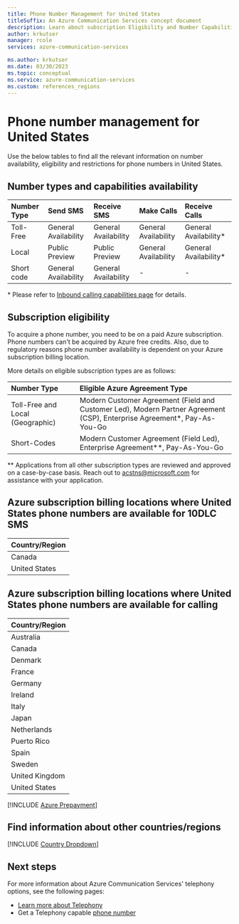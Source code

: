 ```yaml
---
title: Phone Number Management for United States
titleSuffix: An Azure Communication Services concept document
description: Learn about subscription Eligibility and Number Capabilities for PSTN and SMS Numbers in United States.
author: krkutser
manager: rcole
services: azure-communication-services

ms.author: krkutser
ms.date: 03/30/2023
ms.topic: conceptual
ms.service: azure-communication-services
ms.custom: references_regions
---
```


# Phone number management for United States
Use the below tables to find all the relevant information on number availability, eligibility and restrictions for phone numbers in United States.

## Number types and capabilities availability

| Number Type | Send SMS             | Receive SMS          | Make Calls           | Receive Calls          |
| :---------- | :------------------- | :------------------- | :------------------- | :--------------------- |
| Toll-Free   |General Availability  | General Availability | General Availability | General Availability\* |
| Local       | Public Preview       | Public Preview       | General Availability | General Availability\* |
| Short code       |General Availability                    |General Availability                    | - | - |

\* Please refer to [Inbound calling capabilities page](../telephony/inbound-calling-capabilities.md) for details.

## Subscription eligibility

To acquire a phone number, you need to be on a paid Azure subscription. Phone numbers can't be acquired by Azure free credits. Also, due to regulatory reasons phone number availability is dependent on your Azure subscription billing location.

More details on eligible subscription types are as follows:

| Number Type                      | Eligible Azure Agreement Type                                                                             |
| :------------------------------- | :-------------------------------------------------------------------------------------------------------- |
| Toll-Free and Local (Geographic) | Modern Customer Agreement (Field and Customer Led), Modern Partner Agreement (CSP), Enterprise Agreement*, Pay-As-You-Go |
| Short-Codes                      | Modern Customer Agreement (Field Led), Enterprise Agreement**, Pay-As-You-Go                                      |

\** Applications from all other subscription types are reviewed and approved on a case-by-case basis. Reach out to acstns@microsoft.com for assistance with your application.

## Azure subscription billing locations where United States phone numbers are available for 10DLC SMS
| Country/Region |
| :---------- |
|Canada|
|United States|

## Azure subscription billing locations where United States phone numbers are available for calling
| Country/Region |
| :---------- |
|Australia|
|Canada|
|Denmark|
|France|
|Germany|
|Ireland|
|Italy|
|Japan|
|Netherlands|
|Puerto Rico|
|Spain|
|Sweden|
|United Kingdom|
|United States|

[!INCLUDE [Azure Prepayment](../../includes/azure-prepayment.md)]

## Find information about other countries/regions

[!INCLUDE [Country Dropdown](../../includes/country-dropdown.md)]

## Next steps

For more information about Azure Communication Services' telephony options, see the following pages:

- [Learn more about Telephony](../telephony/telephony-concept.md)
- Get a Telephony capable [phone number](../../quickstarts/telephony/get-phone-number.md)
